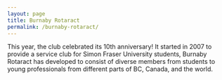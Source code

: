 ```yaml
---
layout: page
title: Burnaby Rotaract
permalink: /burnaby-rotaract/
---
```


This year, the club celebrated its 10th anniversary! It started in 2007 to provide a service club for Simon Fraser University students, Burnaby Rotaract has developed to consist of diverse members from students to young professionals from different parts of BC, Canada, and the world.